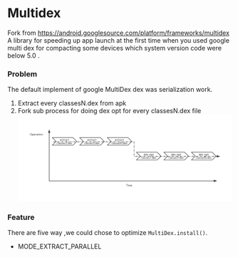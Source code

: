 # Multidex 
Fork from https://android.googlesource.com/platform/frameworks/multidex  
A library for speeding up app launch at the first time when you used google multi dex for compacting some devices which system version code were below 5.0 . 

### Problem  
The default implement of google MultiDex dex was serialization work.  
1. Extract every classesN.dex from apk  
2. Fork sub process for doing dex opt for every classesN.dex file
![](https://raw.githubusercontent.com/cantalou/multidex/master/doc/SerialExtractDexopt.jpg)

### Feature
 
There are five way ,we could chose to optimize ```MultiDex.install()```.    

- MODE_EXTRACT_PARALLEL